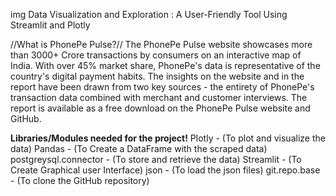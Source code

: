 img
Data Visualization and Exploration : A User-Friendly Tool Using Streamlit and Plotly

//What is PhonePe Pulse?//
The PhonePe Pulse website showcases more than 3000+ Crore transactions by consumers on an interactive map of India. With over 45% market share, PhonePe's data is representative of the country's digital payment habits. The insights on the website and in the report have been drawn from two key sources - the entirety of PhonePe's transaction data combined with merchant and customer interviews. The report is available as a free download on the PhonePe Pulse website and GitHub.

**Libraries/Modules needed for the project!**
Plotly - (To plot and visualize the data)
Pandas - (To Create a DataFrame with the scraped data)
postgreysql.connector - (To store and retrieve the data)
Streamlit - (To Create Graphical user Interface)
json - (To load the json files)
git.repo.base - (To clone the GitHub repository)

